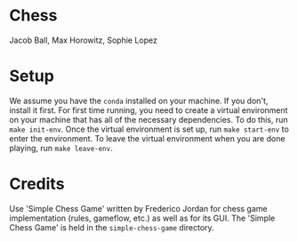 # Chess
Jacob Ball, Max Horowitz, Sophie Lopez

# Setup
We assume you have the `conda` installed on your machine. If you don't, install it first.
For first time running, you need to create a virtual environment on your machine that has all of the necessary dependencies. To do this, run `make init-env`.
Once the virtual environment is set up, run `make start-env` to enter the environment.
To leave the virtual environment when you are done playing, run `make leave-env`.

# Credits
Use 'Simple Chess Game' written by Frederico Jordan for chess game implementation (rules, gameflow, etc.) as well as for its GUI. The 'Simple Chess Game' is held in the `simple-chess-game` directory.